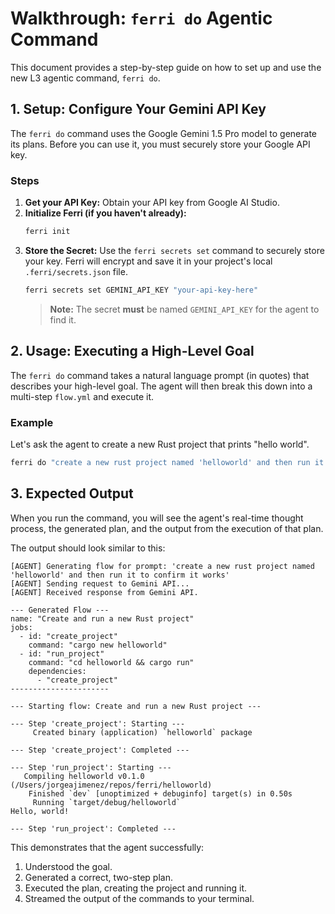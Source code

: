 # Walkthrough: `ferri do` Agentic Command

This document provides a step-by-step guide on how to set up and use the new L3 agentic command, `ferri do`.

## 1. Setup: Configure Your Gemini API Key

The `ferri do` command uses the Google Gemini 1.5 Pro model to generate its plans. Before you can use it, you must securely store your Google API key.

### Steps

1.  **Get your API Key:** Obtain your API key from Google AI Studio.
2.  **Initialize Ferri (if you haven't already):**
    ```bash
    ferri init
    ```
3.  **Store the Secret:** Use the `ferri secrets set` command to securely store your key. Ferri will encrypt and save it in your project's local `.ferri/secrets.json` file.
    ```bash
    ferri secrets set GEMINI_API_KEY "your-api-key-here"
    ```
    > **Note:** The secret **must** be named `GEMINI_API_KEY` for the agent to find it.

## 2. Usage: Executing a High-Level Goal

The `ferri do` command takes a natural language prompt (in quotes) that describes your high-level goal. The agent will then break this down into a multi-step `flow.yml` and execute it.

### Example

Let's ask the agent to create a new Rust project that prints "hello world".

```bash
ferri do "create a new rust project named 'helloworld' and then run it to confirm it works"
```

## 3. Expected Output

When you run the command, you will see the agent's real-time thought process, the generated plan, and the output from the execution of that plan.

The output should look similar to this:

```text
[AGENT] Generating flow for prompt: 'create a new rust project named 'helloworld' and then run it to confirm it works'
[AGENT] Sending request to Gemini API...
[AGENT] Received response from Gemini API.

--- Generated Flow ---
name: "Create and run a new Rust project"
jobs:
  - id: "create_project"
    command: "cargo new helloworld"
  - id: "run_project"
    command: "cd helloworld && cargo run"
    dependencies:
      - "create_project"
----------------------

--- Starting flow: Create and run a new Rust project ---

--- Step 'create_project': Starting ---
     Created binary (application) `helloworld` package

--- Step 'create_project': Completed ---

--- Step 'run_project': Starting ---
   Compiling helloworld v0.1.0 (/Users/jorgeajimenez/repos/ferri/helloworld)
    Finished `dev` [unoptimized + debuginfo] target(s) in 0.50s
     Running `target/debug/helloworld`
Hello, world!

--- Step 'run_project': Completed ---
```

This demonstrates that the agent successfully:
1.  Understood the goal.
2.  Generated a correct, two-step plan.
3.  Executed the plan, creating the project and running it.
4.  Streamed the output of the commands to your terminal.
